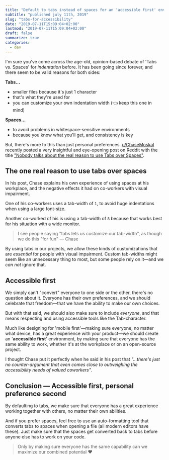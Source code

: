 ```yaml
---
title: "Default to tabs instead of spaces for an 'accessible first' environment"
subtitle: "published july 11th, 2019"
slug: "tabs-for-accessibility"
date: "2019-07-11T15:09:04+02:00"
lastmod: "2019-07-11T15:09:04+02:00"
draft: false
summarize: true
categories:
  - dev
---
```


I'm sure you've come across the age-old, opinion-based debate of 'Tabs vs. Spaces' for _indentation_ before. It has been going since forever, and there seem to be valid reasons for both sides:

**Tabs...**

- smaller files because it's just 1 character
- that's what they're used for
- you can customize your own indentation width (👈 keep this one in mind)

**Spaces...**

- to avoid problems in whitespace-sensitive environments
- because you know what you'll get, and consistency is key

But, there's more to this than just personal preferences. [u/ChaseMoskal](https://www.reddit.com/user/ChaseMoskal) recently posted a very insightful and eye-opening post on Reddit with the title ["Nobody talks about the real reason to use Tabs over Spaces"](https://www.reddit.com/r/javascript/comments/c8drjo/nobody_talks_about_the_real_reason_to_use_tabs/).

<!--more-->

## The one real reason to use tabs over spaces

In his post, Chase explains his own experience of using spaces at his workplace, and the negative effects it had on co-workers with visual impairment.

One of his co-workers uses a tab-width of `1`, to avoid huge indentations when using a large font-size.

Another co-worked of his is using a tab-width of `8` because that works best for his situation with a wide monitor.

> I see people saying "tabs lets us customize our tab-width", as though we do this "for fun" — Chase

By using tabs in our projects, we allow these kinds of customizations that are _essential_ for people with visual impairment. Custom tab-widths might seem like an unnecessary thing to most, but some people rely on it—and we _can not_ ignore that.

## Accessible first

We simply can't "convert" everyone to one side or the other, there's no question about it. Everyone has their own preferences, and we should celebrate that freedom—that we have the ability to make our own choices.

But with that said, we should also make sure to include _everyone_, and that means respecting and using accessible tools like the Tab-character.

Much like designing for 'mobile first'—making sure everyone, no matter what device, has a great experience with your product—we should create an '**accessible first**' environment, by making sure that everyone has the same ability to work, whether it's at the workplace or on an open-source project.

I thought Chase put it perfectly when he said in his post that _"...there's just no counter-argument that even comes close to outweighing the accessibility needs of valued coworkers"_.

## Conclusion — Accessible first, personal preference second

By defaulting to tabs, we make sure that everyone has a great experience working together with others, no matter their own abilities.

And if you prefer spaces, feel free to use an auto-formatting tool that converts tabs to spaces when opening a file (all modern editors have these). Just make sure that the spaces get converted back to tabs before anyone else has to work on your code.

> Only by making sure everyone has the same capability can we maximize our combined potential ❤️
